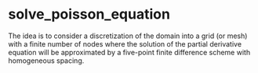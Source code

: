 # solve_poisson_equation
The idea is to consider a discretization of the domain into a grid (or mesh) with a finite number of nodes where the solution of the partial derivative equation will be approximated by a five-point finite difference scheme with homogeneous spacing.
